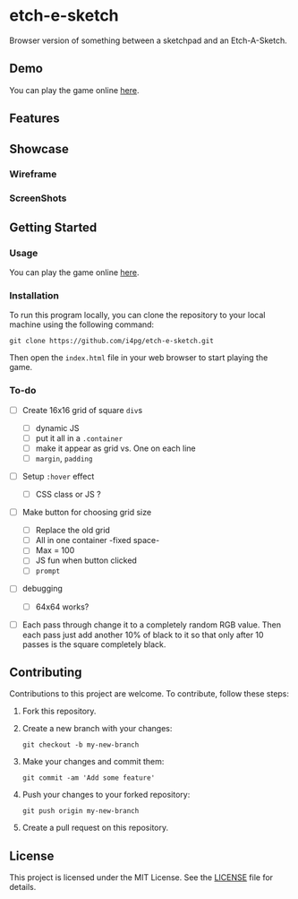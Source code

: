 # etch-e-sketch

Browser version of something between a sketchpad and an Etch-A-Sketch.

## Demo

You can play the game online [here](https://i4pg.github.io/etch-e-sketch/).

## Features

<!-- * Nice shuffling for rock paper scissors choices -->
<!-- * Light/Dark mode -->
<!-- * The winner is displayed at the end of the game. -->
<!-- * The game keeps running and calculating points. -->
<!-- * Responsive mobile-first design -->

## Showcase

### Wireframe

<!-- ![](src/images/wireframe.png) -->

### ScreenShots

<!-- ![](./src/images/showcase/127.0.0.1_8080_iPhone12Pro.png) -->

<!-- ![](./src/images/showcase/127.0.0.1_8080_iPhonePro.png) -->

<!-- ![](./src/images/showcase/127.0.0.1_8080_.png) -->

<!-- ![](./src/images/showcase/127.0.0.1_8080_1.png) -->

## Getting Started

### Usage

You can play the game online [here](https://i4pg.github.io/etch-e-sketch/).

### Installation

To run this program locally, you can clone the repository to your local machine using the following command:

`git clone https://github.com/i4pg/etch-e-sketch.git`

Then open the `index.html` file in your web browser to start playing the game.

### To-do
- [ ] Create 16x16 grid of square `div`s
    - [ ] dynamic JS
    - [ ] put it all in a `.container`
    - [ ] make it appear as grid vs. One on each line
    - [ ] `margin`, `padding`
- [ ] Setup `:hover` effect
    - [ ] CSS class or JS ?
- [ ] Make button for choosing grid size
    - [ ] Replace the old grid
    - [ ] All in one container -fixed space-
    - [ ] Max = 100
    - [ ] JS fun when button clicked
    - [ ] `prompt`
- [ ] debugging
    - [ ] 64x64 works?
- [ ] Each pass through change it to a completely random RGB value. Then each pass just add another 10% of black to it so that only after 10 passes is the square completely black.


## Contributing

Contributions to this project are welcome. To contribute, follow these steps:

1.  Fork this repository.
    
2.  Create a new branch with your changes:
    
    `git checkout -b my-new-branch`
3.  Make your changes and commit them:
    
    `git commit -am 'Add some feature'`
4.  Push your changes to your forked repository:
    
    `git push origin my-new-branch`
5.  Create a pull request on this repository.
    

## License

This project is licensed under the MIT License. See the [LICENSE](LICENSE) file for details.
